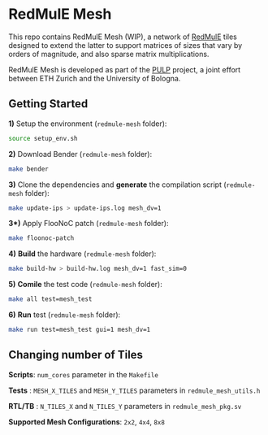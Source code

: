 # RedMulE Mesh

This repo contains RedMulE Mesh (WIP), a network of [RedMulE](https://github.com/pulp-platform/redmule) tiles designed to extend the latter to support matrices of sizes that vary by orders of magnitude, and also sparse matrix multiplications.

RedMulE Mesh is developed as part of the [PULP](https://pulp-platform.org/) project, a joint effort between ETH Zurich and the University of Bologna.


## Getting Started
**1)** Setup the environment (`redmule-mesh` folder):
```bash
source setup_env.sh
```
**2)** Download Bender (`redmule-mesh` folder):
```bash
make bender
```
**3)** Clone the dependencies and **generate** the compilation script (`redmule-mesh` folder):
```bash
make update-ips > update-ips.log mesh_dv=1
```
**3\*)** Apply FlooNoC patch (`redmule-mesh` folder):
```bash
make floonoc-patch
```
**4)** **Build** the hardware (`redmule-mesh` folder):
```bash
make build-hw > build-hw.log mesh_dv=1 fast_sim=0
```
**5)** **Comile** the test code (`redmule-mesh` folder):
```bash
make all test=mesh_test
```
**6)** **Run** test (`redmule-mesh` folder):
```bash
make run test=mesh_test gui=1 mesh_dv=1
```

## Changing number of Tiles
**Scripts**: `num_cores` parameter in the `Makefile`

**Tests**  : `MESH_X_TILES` and `MESH_Y_TILES` parameters in `redmule_mesh_utils.h`

**RTL/TB** : `N_TILES_X` and `N_TILES_Y` parameters in `redmule_mesh_pkg.sv`

**Supported Mesh Configurations**: `2x2`, `4x4`, `8x8`
